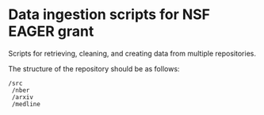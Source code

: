 # Data ingestion scripts for NSF EAGER grant

Scripts for retrieving, cleaning, and creating data from multiple repositories.

The structure of the repository should be as follows:

```
/src
 /nber
 /arxiv
 /medline
```


